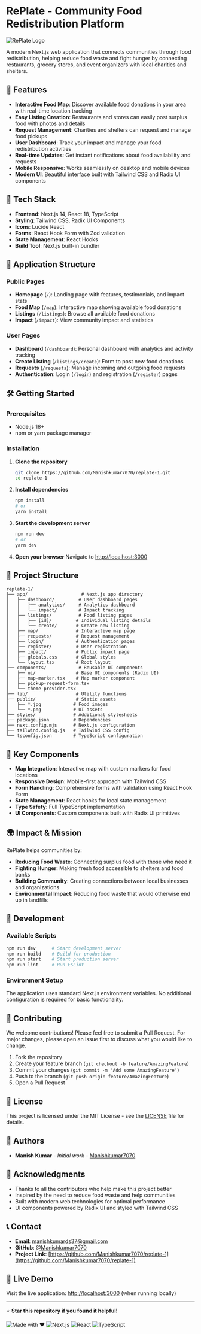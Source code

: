 # RePlate - Community Food Redistribution Platform

![RePlate Logo](https://img.shields.io/badge/RePlate-Food%20Redistribution-green?style=for-the-badge&logo=heart)

A modern Next.js web application that connects communities through food redistribution, helping reduce food waste and fight hunger by connecting restaurants, grocery stores, and event organizers with local charities and shelters.

## 🌟 Features

- **Interactive Food Map**: Discover available food donations in your area with real-time location tracking
- **Easy Listing Creation**: Restaurants and stores can easily post surplus food with photos and details
- **Request Management**: Charities and shelters can request and manage food pickups
- **User Dashboard**: Track your impact and manage your food redistribution activities
- **Real-time Updates**: Get instant notifications about food availability and requests
- **Mobile Responsive**: Works seamlessly on desktop and mobile devices
- **Modern UI**: Beautiful interface built with Tailwind CSS and Radix UI components

## 🚀 Tech Stack

- **Frontend**: Next.js 14, React 18, TypeScript
- **Styling**: Tailwind CSS, Radix UI Components
- **Icons**: Lucide React
- **Forms**: React Hook Form with Zod validation
- **State Management**: React Hooks
- **Build Tool**: Next.js built-in bundler

## 📱 Application Structure

### Public Pages
- **Homepage** (`/`): Landing page with features, testimonials, and impact stats
- **Food Map** (`/map`): Interactive map showing available food donations
- **Listings** (`/listings`): Browse all available food donations
- **Impact** (`/impact`): View community impact and statistics

### User Pages
- **Dashboard** (`/dashboard`): Personal dashboard with analytics and activity tracking
- **Create Listing** (`/listings/create`): Form to post new food donations
- **Requests** (`/requests`): Manage incoming and outgoing food requests
- **Authentication**: Login (`/login`) and registration (`/register`) pages

## 🛠️ Getting Started

### Prerequisites

- Node.js 18+ 
- npm or yarn package manager

### Installation

1. **Clone the repository**
   ```bash
   git clone https://github.com/Manishkumar7070/replate-1.git
   cd replate-1
   ```

2. **Install dependencies**
   ```bash
   npm install
   # or
   yarn install
   ```

3. **Start the development server**
   ```bash
   npm run dev
   # or
   yarn dev
   ```

4. **Open your browser**
   Navigate to [http://localhost:3000](http://localhost:3000)

## 📁 Project Structure

```
replate-1/
├── app/                    # Next.js app directory
│   ├── dashboard/         # User dashboard pages
│   │   ├── analytics/     # Analytics dashboard
│   │   └── impact/        # Impact tracking
│   ├── listings/          # Food listing pages
│   │   ├── [id]/         # Individual listing details
│   │   └── create/       # Create new listing
│   ├── map/              # Interactive map page
│   ├── requests/         # Request management
│   ├── login/            # Authentication pages
│   ├── register/         # User registration
│   ├── impact/           # Public impact page
│   ├── globals.css       # Global styles
│   └── layout.tsx        # Root layout
├── components/            # Reusable UI components
│   ├── ui/               # Base UI components (Radix UI)
│   ├── map-marker.tsx    # Map marker component
│   ├── pickup-request-form.tsx
│   └── theme-provider.tsx
├── lib/                  # Utility functions
├── public/               # Static assets
│   ├── *.jpg            # Food images
│   └── *.png            # UI assets
├── styles/              # Additional stylesheets
├── package.json         # Dependencies
├── next.config.mjs      # Next.js configuration
├── tailwind.config.js   # Tailwind CSS config
└── tsconfig.json        # TypeScript configuration
```

## 🎨 Key Components

- **Map Integration**: Interactive map with custom markers for food locations
- **Responsive Design**: Mobile-first approach with Tailwind CSS
- **Form Handling**: Comprehensive forms with validation using React Hook Form
- **State Management**: React hooks for local state management
- **Type Safety**: Full TypeScript implementation
- **UI Components**: Custom components built with Radix UI primitives

## 🌍 Impact & Mission

RePlate helps communities by:
- **Reducing Food Waste**: Connecting surplus food with those who need it
- **Fighting Hunger**: Making fresh food accessible to shelters and food banks
- **Building Community**: Creating connections between local businesses and organizations
- **Environmental Impact**: Reducing food waste that would otherwise end up in landfills

## 🚀 Development

### Available Scripts

```bash
npm run dev      # Start development server
npm run build    # Build for production
npm run start    # Start production server
npm run lint     # Run ESLint
```

### Environment Setup

The application uses standard Next.js environment variables. No additional configuration is required for basic functionality.

## 🤝 Contributing

We welcome contributions! Please feel free to submit a Pull Request. For major changes, please open an issue first to discuss what you would like to change.

1. Fork the repository
2. Create your feature branch (`git checkout -b feature/AmazingFeature`)
3. Commit your changes (`git commit -m 'Add some AmazingFeature'`)
4. Push to the branch (`git push origin feature/AmazingFeature`)
5. Open a Pull Request

## 📄 License

This project is licensed under the MIT License - see the [LICENSE](LICENSE) file for details.

## 👥 Authors

- **Manish Kumar** - *Initial work* - [Manishkumar7070](https://github.com/Manishkumar7070)

## 🙏 Acknowledgments

- Thanks to all the contributors who help make this project better
- Inspired by the need to reduce food waste and help communities
- Built with modern web technologies for optimal performance
- UI components powered by Radix UI and styled with Tailwind CSS

## 📞 Contact

- **Email**: manishkumards37@gmail.com
- **GitHub**: [@Manishkumar7070](https://github.com/Manishkumar7070)
- **Project Link**: [https://github.com/Manishkumar7070/replate-1](https://github.com/Manishkumar7070/replate-1)

## 🔗 Live Demo

Visit the live application: [http://localhost:3000](http://localhost:3000) (when running locally)

---

⭐ **Star this repository if you found it helpful!**

![Made with ❤️](https://img.shields.io/badge/Made%20with-❤️-red?style=for-the-badge)
![Next.js](https://img.shields.io/badge/Next.js-14.2.16-black?style=for-the-badge&logo=next.js)
![React](https://img.shields.io/badge/React-18-blue?style=for-the-badge&logo=react)
![TypeScript](https://img.shields.io/badge/TypeScript-5.0-blue?style=for-the-badge&logo=typescript)